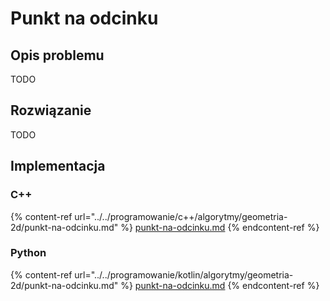 # Punkt na odcinku

## Opis problemu

TODO

## Rozwiązanie

TODO

## Implementacja

### C++

{% content-ref url="../../programowanie/c++/algorytmy/geometria-2d/punkt-na-odcinku.md" %}
[punkt-na-odcinku.md](../../programowanie/c++/algorytmy/geometria-2d/punkt-na-odcinku.md)
{% endcontent-ref %}

### Python

{% content-ref url="../../programowanie/kotlin/algorytmy/geometria-2d/punkt-na-odcinku.md" %}
[punkt-na-odcinku.md](../../programowanie/kotlin/algorytmy/geometria-2d/punkt-na-odcinku.md)
{% endcontent-ref %}

